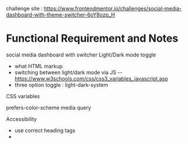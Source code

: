 challenge site : https://www.frontendmentor.io/challenges/social-media-dashboard-with-theme-switcher-6oY8ozp_H
# Functional Requirement and Notes
social media dashboard with switcher
Light/Dark mode toggle

- what HTML markup
- switching between light/dark mode via JS --https://www.w3schools.com/css/css3_variables_javascript.asp
- three option toggle : light-dark-system

CSS variables


prefers-color-scheme media query

Accessibility

- use correct heading tags
- 